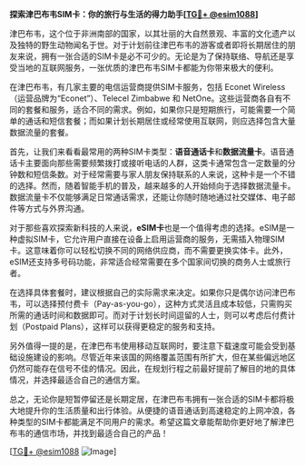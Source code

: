 **探索津巴布韦SIM卡：你的旅行与生活的得力助手[[TG💪+ @esim1088](https://t.me/s/esim1088)]**

津巴布韦，这个位于非洲南部的国家，以其壮丽的大自然景观、丰富的文化遗产以及独特的野生动物闻名于世。对于计划前往津巴布韦的游客或者即将长期居住的朋友来说，拥有一张合适的SIM卡是必不可少的。无论是为了保持联络、导航还是享受当地的互联网服务，一张优质的津巴布韦SIM卡都能为你带来极大的便利。

在津巴布韦，有几家主要的电信运营商提供SIM卡服务，包括 Econet Wireless（运营品牌为“Econet”）、Telecel Zimbabwe 和 NetOne。这些运营商各自有不同的套餐和服务，适合不同的需求。例如，如果你只是短期旅行，可能需要一个简单的通话和短信套餐；而如果计划长期居住或经常使用互联网，则应选择包含大量数据流量的套餐。

首先，让我们来看看最常用的两种SIM卡类型：**语音通话卡**和**数据流量卡**。语音通话卡主要面向那些需要频繁拨打或接听电话的人群，这类卡通常包含一定数量的分钟数和短信条数。对于经常需要与家人朋友保持联系的人来说，这种卡是一个不错的选择。然而，随着智能手机的普及，越来越多的人开始倾向于选择数据流量卡。数据流量卡不仅能够满足日常通话需求，还能让你随时随地通过社交媒体、电子邮件等方式与外界沟通。

对于那些喜欢探索新科技的人来说，**eSIM卡**也是一个值得考虑的选择。eSIM是一种虚拟SIM卡，它允许用户直接在设备上启用运营商的服务，无需插入物理SIM卡。这意味着你可以轻松切换不同的网络供应商，而不需要更换实体卡。此外，eSIM还支持多号码功能，非常适合经常需要在多个国家间切换的商务人士或旅行者。

在选择具体套餐时，建议根据自己的实际需求来决定。如果你只是偶尔访问津巴布韦，可以选择预付费卡（Pay-as-you-go），这种方式灵活且成本较低，只需购买所需的通话时间和数据即可。而对于计划长时间逗留的人士，则可以考虑后付费计划（Postpaid Plans），这样可以获得更稳定的服务和支持。

另外值得一提的是，在津巴布韦使用移动互联网时，要注意下载速度可能会受到基础设施建设的影响。尽管近年来该国的网络覆盖范围有所扩大，但在某些偏远地区仍然可能存在信号不佳的情况。因此，在规划行程之前最好提前了解目的地的具体情况，并选择最适合自己的通信方案。

总之，无论你是短暂停留还是长期定居，在津巴布韦拥有一张合适的SIM卡都将极大地提升你的生活质量和出行体验。从便捷的语音通话到高速稳定的上网冲浪，各种类型的SIM卡都能满足不同用户的需求。希望这篇文章能帮助你更好地了解津巴布韦的通信市场，并找到最适合自己的产品！

[[TG💪+ @esim1088](https://t.me/s/esim1088) ![Image](https://i.postimg.cc/4NQfJmqS/Snipaste-2025-05-13-00-14-12.png)]